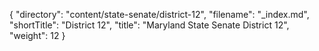{
  "directory": "content/state-senate/district-12",
  "filename": "_index.md",
  "shortTitle": "District 12",
  "title": "Maryland State Senate District 12",
  "weight": 12
}
